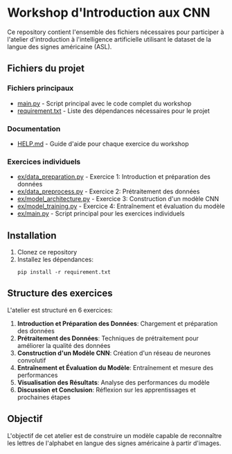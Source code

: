 # Workshop d'Introduction aux CNN

Ce repository contient l'ensemble des fichiers nécessaires pour participer à l'atelier d'introduction à l'intelligence artificielle utilisant le dataset de la langue des signes américaine (ASL).

## Fichiers du projet

### Fichiers principaux
- [main.py](ex/main.py) - Script principal avec le code complet du workshop
- [requirement.txt](requirement.txt) - Liste des dépendances nécessaires pour le projet

### Documentation
- [HELP.md](HELP.md) - Guide d'aide pour chaque exercice du workshop

### Exercices individuels
- [ex/data_preparation.py](ex/data_preparation.py) - Exercice 1: Introduction et préparation des données
- [ex/data_preprocess.py](ex/data_preprocess.py) - Exercice 2: Prétraitement des données
- [ex/model_architecture.py](ex/model_architecture.py) - Exercice 3: Construction d'un modèle CNN
- [ex/model_training.py](ex/model_training.py) - Exercice 4: Entraînement et évaluation du modèle
- [ex/main.py](ex/main.py) - Script principal pour les exercices individuels

## Installation

1. Clonez ce repository
2. Installez les dépendances:
   ```
   pip install -r requirement.txt
   ```

## Structure des exercices

L'atelier est structuré en 6 exercices:

1. **Introduction et Préparation des Données**: Chargement et préparation des données
2. **Prétraitement des Données**: Techniques de prétraitement pour améliorer la qualité des données
3. **Construction d'un Modèle CNN**: Création d'un réseau de neurones convolutif
4. **Entraînement et Évaluation du Modèle**: Entraînement et mesure des performances
5. **Visualisation des Résultats**: Analyse des performances du modèle
6. **Discussion et Conclusion**: Réflexion sur les apprentissages et prochaines étapes

## Objectif

L'objectif de cet atelier est de construire un modèle capable de reconnaître les lettres de l'alphabet en langue des signes américaine à partir d'images.
